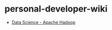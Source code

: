# personal-developer-wiki

* [Data Science - Apache Hadoop](Data%20Science%20-%20Apache%20Hadoop.md)
